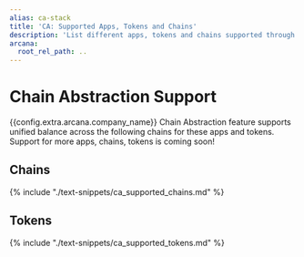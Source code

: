 ```yaml
---
alias: ca-stack
title: 'CA: Supported Apps, Tokens and Chains'
description: 'List different apps, tokens and chains supported through the Arcana Chain Abstraction feature.'
arcana:
  root_rel_path: ..
---
```


# Chain Abstraction Support

{{config.extra.arcana.company_name}} Chain Abstraction feature supports unified balance across the following chains for these apps and tokens. Support for more apps, chains, tokens is coming soon!

<!--- 
## Apps

{% include "./text-snippets/ca_supported_apps.md" %}
--->

## Chains

{% include "./text-snippets/ca_supported_chains.md" %}

## Tokens

{% include "./text-snippets/ca_supported_tokens.md" %}

